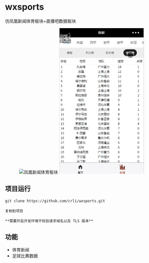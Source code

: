 # wxsports

仿凤凰新闻体育板块+直播吧数据板块

<p align="center">
  <img src="./assets/img/wxsports1.gif" alt="凤凰新闻体育板块" >
  <img src="./assets/img/wxsports2.gif" alt="直播吧数据板块" >
</p>

## 项目运行

```
git clone https://github.com/crli/wxsports.git

复制到项目

**需要开启开发环境不校验请求域名以及 TLS 版本**

```


## 功能
- 体育新闻
- 足球比赛数据
